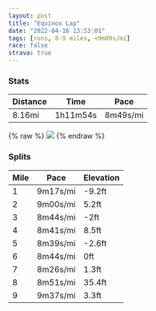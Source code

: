 ```yaml
---
layout: post
title: "Equinox Lap"
date: "2022-04-16 13:53:01"
tags: [runs, 8-9 miles, <9m00s/mi]
race: false
strava: true
---
```


### Stats

| Distance | Time | Pace |
|----------|------|------|
|8.16mi|1h11m54s|8m49s/mi|

{% raw %}
<img src='https://maps.googleapis.com/maps/api/staticmap?maptype=roadmap&path=enc:iyvwF`vtbM@VTd@`@Hr@^P?HHXFkArAIh@Sv@K`APdASz@Gp@m@nBCj@HR?FUp@EZPLhA\ZXTf@TVXLrAXbA\h@@r@RTBpAp@dB^rBn@?LIb@Mj@oAtDGVDHNAXQTi@t@kCfAoCZARUf@M~@Gd@Hf@@`@[j@Ud@}@z@Nd@A~AWlAc@bAFbBa@lBOdAB~@ENFCDr@Jb@VF\`@b@Zl@HZVJv@RrAIfA_@FJt@RZ`@tBv@dCh@vALl@Jb@RzAjAlBh@f@`@XHtH^|DDtBT\@`@Ix@FrA?x@Px@HfAEh@NvB@vE\xA@bCP~C?z@IlACf@KvAXfCHd@?\Lj@Bb@NxCZ|@G`@PdAJBDCLU~@Mp@a@xGQvEPqHZeFR}@LShBRlC@z@Vf@?fAZd@BjBb@fBNh@P`AJTJjBAh@HZVjAXpANKtAk@xEEp@WhHA\DFVBTEBEZeHTkCHqBDWb@KH_@@a@FYJA`D^lAb@f@GQZMp@}BxCLTCFNEBX?PIXIl@@Jb@p@\`ABhAEjAJRjG|@`BH~BFb@X\HpCLRG@GAYWKa@A_@o@YKaAQKB?PF?f@\]d@QPK?yAQe@DkAUoCQeBUu@YGIEe@PaBHcBRsA@c@A]Xe@ECAId@iANg@e@OFq@?a@EMDGEG}@SmAAqBKQGiAC]DMJqAEiASQQiAg@iGk@yA[sBOaASgAGoAYcI}@qBGqE[c@FaAM}@?m@UcAGOO_CIoAD}ACoAFoCYo@?gDQcA@oAGcCKyAUkBAUEcI[k@BwBIgA@e@KkAGSEi@k@cA]UCe@UW[c@_@aBc@iC]uBQoFw@YFQAm@[u@Ls@CWFw@Qg@[UCCCESEo@Kc@a@i@AIUOc@?u@MKSIAe@@UIoCh@kAOYW?QCCiBEWTIVCvACHkAx@y@No@CwB\oBHcC]mBi@qASy@a@}@Cc@McEoAuBy@uEcDiAo@e@a@sBmAsAq@SYXk@?EF@DGDYf@cB^oBTe@N_A`@cAFm@M_@@q@\m@CUUS_@O_@S{@y@aAe@SUSK_@GECCq@GY?MLg@J_ARq@?KDWx@oBVc@BKHBv@h@RRD?PLFFL`@hA`Ah@ZXf@j@\Xl@CNS\Ru@DADh@CHKJBTdAXj@BHDRf@d@P&key=AIzaSyC1MId7bFpkLXNAaYhBSTb8jLyiSqzbDtM&size=800x800&markers=color:yellow|label:S|40.75429,-74.00305&markers=color:green|label:F|40.75431,-74.00116999999999'>
{% endraw %}

### Splits

| Mile | Pace | Elevation |
|------|------|-----------|
|1|9m17s/mi|-9.2ft|
|2|9m00s/mi|5.2ft|
|3|8m44s/mi|-2ft|
|4|8m41s/mi|8.5ft|
|5|8m39s/mi|-2.6ft|
|6|8m44s/mi|0ft|
|7|8m26s/mi|1.3ft|
|8|8m51s/mi|35.4ft|
|9|9m37s/mi|3.3ft|
